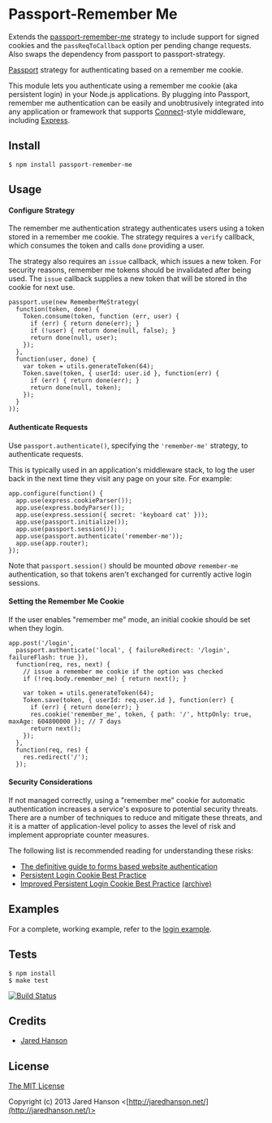 # Passport-Remember Me

Extends the [passport-remember-me](https://github.com/jaredhanson/passport-remember-me) strategy to include support for signed cookies and the `passReqToCallback` option per pending change requests. Also swaps the dependency from passport to passport-strategy.

[Passport](http://passportjs.org/) strategy for authenticating based on a
remember me cookie.

This module lets you authenticate using a remember me cookie (aka persistent
login) in your Node.js applications.  By plugging into Passport, remember me
authentication can be easily and unobtrusively integrated into any application
or framework that supports [Connect](http://www.senchalabs.org/connect/)-style
middleware, including [Express](http://expressjs.com/).

## Install

    $ npm install passport-remember-me

## Usage

#### Configure Strategy

The remember me authentication strategy authenticates users using a token stored
in a remember me cookie.  The strategy requires a `verify` callback, which
consumes the token and calls `done` providing a user.

The strategy also requires an `issue` callback, which issues a new token.  For
security reasons, remember me tokens should be invalidated after being used.
The `issue` callback supplies a new token that will be stored in the cookie for
next use.

    passport.use(new RememberMeStrategy(
      function(token, done) {
        Token.consume(token, function (err, user) {
          if (err) { return done(err); }
          if (!user) { return done(null, false); }
          return done(null, user);
        });
      },
      function(user, done) {
        var token = utils.generateToken(64);
        Token.save(token, { userId: user.id }, function(err) {
          if (err) { return done(err); }
          return done(null, token);
        });
      }
    ));

#### Authenticate Requests

Use `passport.authenticate()`, specifying the `'remember-me'` strategy, to
authenticate requests.

This is typically used in an application's middleware stack, to log the user
back in the next time they visit any page on your site.  For example:

    app.configure(function() {
      app.use(express.cookieParser());
      app.use(express.bodyParser());
      app.use(express.session({ secret: 'keyboard cat' }));
      app.use(passport.initialize());
      app.use(passport.session());
      app.use(passport.authenticate('remember-me'));
      app.use(app.router);
    });
    
Note that `passport.session()` should be mounted *above* `remember-me`
authentication, so that tokens aren't exchanged for currently active login
sessions.

#### Setting the Remember Me Cookie

If the user enables "remember me" mode, an initial cookie should be set when
they login.

    app.post('/login', 
      passport.authenticate('local', { failureRedirect: '/login', failureFlash: true }),
      function(req, res, next) {
        // issue a remember me cookie if the option was checked
        if (!req.body.remember_me) { return next(); }
    
        var token = utils.generateToken(64);
        Token.save(token, { userId: req.user.id }, function(err) {
          if (err) { return done(err); }
          res.cookie('remember_me', token, { path: '/', httpOnly: true, maxAge: 604800000 }); // 7 days
          return next();
        });
      },
      function(req, res) {
        res.redirect('/');
      });

#### Security Considerations

If not managed correctly, using a "remember me" cookie for automatic
authentication increases a service's exposure to potential security threats.
There are a number of techniques to reduce and mitigate these threats, and it
is a matter of application-level policy to asses the level of risk and implement
appropriate counter measures.

The following list is recommended reading for understanding these risks:

- [The definitive guide to forms based website authentication](http://stackoverflow.com/questions/549/the-definitive-guide-to-forms-based-website-authentication)
- [Persistent Login Cookie Best Practice](http://fishbowl.pastiche.org/2004/01/19/persistent_login_cookie_best_practice/)
- [Improved Persistent Login Cookie Best Practice](http://jaspan.com/improved_persistent_login_cookie_best_practice) [(archive)](http://web.archive.org/web/20130214051957/http://jaspan.com/improved_persistent_login_cookie_best_practice)

## Examples

For a complete, working example, refer to the [login example](https://github.com/jaredhanson/passport-remember-me/tree/master/examples/login).

## Tests

    $ npm install
    $ make test

[![Build Status](https://secure.travis-ci.org/jaredhanson/passport-remember-me.png)](http://travis-ci.org/jaredhanson/passport-remember-me)

## Credits

  - [Jared Hanson](http://github.com/jaredhanson)

## License

[The MIT License](http://opensource.org/licenses/MIT)

Copyright (c) 2013 Jared Hanson <[http://jaredhanson.net/](http://jaredhanson.net/)>
